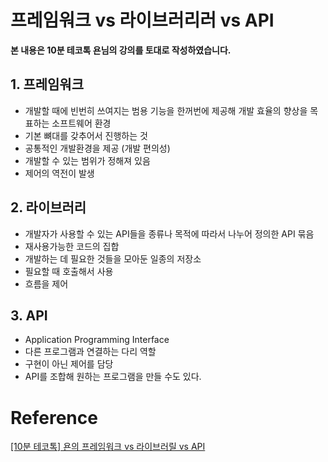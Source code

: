 

# 프레임워크 vs 라이브러리러 vs API

**본 내용은 10분 테코톡 욘님의 강의를 토대로 작성하였습니다.**



## 1. 프레임워크

* 개발할 때에 빈번히 쓰여지는 범용 기능을 한꺼번에 제공해 개발 효율의 향상을 목표하는 소프트웨어 환경
* 기본 뼈대를 갖추어서 진행하는 것
* 공통적인 개발환경을 제공 (개발 편의성)
* 개발할 수 있는 범위가 정해져 있음
* 제어의 역전이 발생



## 2. 라이브러리

* 개발자가 사용할 수 있는 API들을 종류나 목적에 따라서 나누어 정의한 API 묶음
* 재사용가능한 코드의 집합
* 개발하는 데 필요한 것들을 모아둔 일종의 저장소
* 필요할 때 호출해서 사용
* 흐름을 제어



## 3. API

* Application Programming Interface
* 다른 프로그램과 연결하는 다리 역할
* 구현이 아닌 제어를 담당
* API를 조합해 원하는 프로그램을 만들 수도 있다.

# Reference

[[10분 테코톡] 욘의 프레임워크 vs 라이브러릴 vs API](https://www.youtube.com/watch?v=_j4u4ftWwhQ&list=PLgXGHBqgT2TvpJ_p9L_yZKPifgdBOzdVH&index=20)